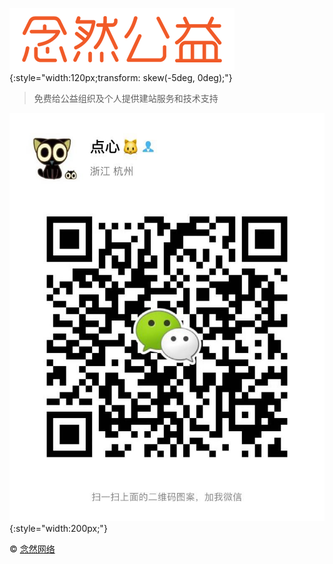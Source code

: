 ![nianran-org](./nianran-org-logo.png){:style="width:120px;transform: skew(-5deg, 0deg);"}

> 免费给公益组织及个人提供建站服务和技术支持

![Wechat](./WechatIMG601.jpeg){:style="width:200px;"}

© [念然网络](https://www.nianran.net)
